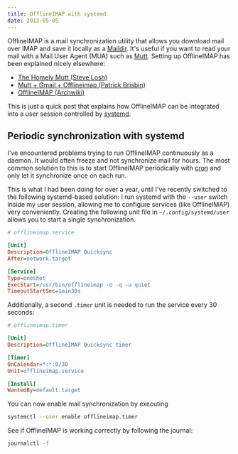 ```yaml
---
title: OfflineIMAP with systemd
date: 2013-05-05
---
```


OfflineIMAP is a mail synchronization utility that allows you download mail over IMAP and save it locally as a [Maildir](https://en.wikipedia.org/wiki/Maildir). It's useful if you want to read your mail with a Mail User Agent (MUA) such as [Mutt](http://www.mutt.org/). Setting up OfflineIMAP has been explained nicely elsewhere:

* [The Homely Mutt (Steve Losh)](http://stevelosh.com/blog/2012/10/the-homely-mutt/)
* [Mutt + Gmail + Offlineimap (Patrick Brisbin)](http://pbrisbin.com/posts/mutt_gmail_offlineimap)
* [OfflineIMAP (Archwiki)](https://wiki.archlinux.org/index.php/OfflineIMAP)

This is just a quick post that explains how OfflineIMAP can be integrated into a user session controlled by [systemd](http://www.freedesktop.org/wiki/Software/systemd).

## Periodic synchronization with systemd

I've encountered problems trying to run OfflineIMAP continuously as a daemon.
It would often freeze and not synchronize mail for hours.
The most common solution to this is to start OfflineIMAP periodically with [cron](http://en.wikipedia.org/wiki/Cron) and only let it synchronize once on each run.

This is what I had been doing for over a year, until I've recently switched to the following systemd-based solution:
I run systemd with the `--user` switch inside my user session, allowing me to configure services (like OfflineIMAP) very conveniently.
Creating the following unit file in `~/.config/systemd/user` allows you to start a single synchronization.

```ini
# offlineimap.service

[Unit]
Description=OfflineIMAP Quicksync
After=network.target

[Service]
Type=oneshot
ExecStart=/usr/bin/offlineimap -o -q -u quiet
TimeoutStartSec=1min30s
```

Additionally, a second `.timer` unit is needed to run the service every 30 seconds:

```ini
# offlineimap.timer

[Unit]
Description=OfflineIMAP Quicksync timer

[Timer]
OnCalendar=*:*:0/30
Unit=offlineimap.service

[Install]
WantedBy=default.target
```

You can now enable mail synchronization by executing

```bash
systemctl --user enable offlineimap.timer
```

See if OfflineIMAP is working correctly by following the journal:

```bash
journalctl -f
```

